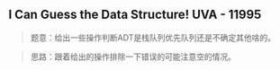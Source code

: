 ## I Can Guess the Data Structure! UVA - 11995 
>题意：给出一些操作判断ADT是栈队列优先队列还是不确定其他啥的。

>思路：跟着给出的操作排除一下错误的可能注意空的情况。
